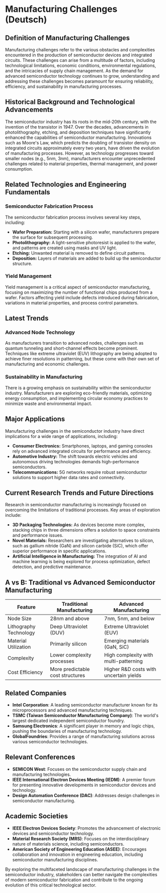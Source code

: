 # Manufacturing Challenges (Deutsch)

## Definition of Manufacturing Challenges

Manufacturing challenges refer to the various obstacles and complexities encountered in the production of semiconductor devices and integrated circuits. These challenges can arise from a multitude of factors, including technological limitations, economic conditions, environmental regulations, and the intricacies of supply chain management. As the demand for advanced semiconductor technology continues to grow, understanding and addressing these challenges becomes paramount for ensuring reliability, efficiency, and sustainability in manufacturing processes.

## Historical Background and Technological Advancements

The semiconductor industry has its roots in the mid-20th century, with the invention of the transistor in 1947. Over the decades, advancements in photolithography, etching, and deposition techniques have significantly enhanced the capabilities of semiconductor manufacturing. Innovations such as Moore's Law, which predicts the doubling of transistor density on integrated circuits approximately every two years, have driven the evolution of manufacturing processes. However, as technology progresses toward smaller nodes (e.g., 5nm, 3nm), manufacturers encounter unprecedented challenges related to material properties, thermal management, and power consumption.

## Related Technologies and Engineering Fundamentals

### Semiconductor Fabrication Process

The semiconductor fabrication process involves several key steps, including:

- **Wafer Preparation:** Starting with a silicon wafer, manufacturers prepare the surface for subsequent processing.
- **Photolithography:** A light-sensitive photoresist is applied to the wafer, and patterns are created using masks and UV light.
- **Etching:** Unwanted material is removed to define circuit patterns.
- **Deposition:** Layers of materials are added to build up the semiconductor structure.

### Yield Management

Yield management is a critical aspect of semiconductor manufacturing, focusing on maximizing the number of functional chips produced from a wafer. Factors affecting yield include defects introduced during fabrication, variations in material properties, and process control parameters.

## Latest Trends

### Advanced Node Technology

As manufacturers transition to advanced nodes, challenges such as quantum tunneling and short-channel effects become prominent. Techniques like extreme ultraviolet (EUV) lithography are being adopted to achieve finer resolutions in patterning, but these come with their own set of manufacturing and economic challenges.

### Sustainability in Manufacturing

There is a growing emphasis on sustainability within the semiconductor industry. Manufacturers are exploring eco-friendly materials, optimizing energy consumption, and implementing circular economy practices to minimize waste and environmental impact.

## Major Applications

Manufacturing challenges in the semiconductor industry have direct implications for a wide range of applications, including:

- **Consumer Electronics:** Smartphones, laptops, and gaming consoles rely on advanced integrated circuits for performance and efficiency.
- **Automotive Industry:** The shift towards electric vehicles and autonomous driving technologies demands high-performance semiconductors.
- **Telecommunications:** 5G networks require robust semiconductor solutions to support higher data rates and connectivity.

## Current Research Trends and Future Directions

Research in semiconductor manufacturing is increasingly focused on overcoming the limitations of traditional processes. Key areas of exploration include:

- **3D Packaging Technologies:** As devices become more complex, stacking chips in three dimensions offers a solution to space constraints and performance issues.
- **Novel Materials:** Researchers are investigating alternatives to silicon, such as gallium nitride (GaN) and silicon carbide (SiC), which offer superior performance in specific applications.
- **Artificial Intelligence in Manufacturing:** The integration of AI and machine learning is being explored for process optimization, defect detection, and predictive maintenance.

## A vs B: Traditional vs Advanced Semiconductor Manufacturing

| Feature                      | Traditional Manufacturing                | Advanced Manufacturing                  |
|------------------------------|-----------------------------------------|-----------------------------------------|
| Node Size                    | 28nm and above                          | 7nm, 5nm, and below                     |
| Lithography Technology        | Deep Ultraviolet (DUV)                  | Extreme Ultraviolet (EUV)               |
| Material Utilization         | Primarily silicon                       | Emerging materials (GaN, SiC)           |
| Complexity                    | Lower complexity processes               | High complexity with multi-patterning    |
| Cost Efficiency              | More predictable cost structures        | Higher R&D costs with uncertain yields   |

## Related Companies

- **Intel Corporation**: A leading semiconductor manufacturer known for its microprocessors and advanced manufacturing techniques.
- **TSMC (Taiwan Semiconductor Manufacturing Company)**: The world's largest dedicated independent semiconductor foundry.
- **Samsung Electronics**: A significant player in memory and logic chips, pushing the boundaries of manufacturing technology.
- **GlobalFoundries**: Provides a range of manufacturing solutions across various semiconductor technologies.

## Relevant Conferences

- **SEMICON West**: Focuses on the semiconductor supply chain and manufacturing technologies.
- **IEEE International Electron Devices Meeting (IEDM)**: A premier forum for presenting innovative developments in semiconductor devices and technology.
- **Design Automation Conference (DAC)**: Addresses design challenges in semiconductor manufacturing.

## Academic Societies

- **IEEE Electron Devices Society**: Promotes the advancement of electronic devices and semiconductor technology.
- **Material Research Society (MRS)**: Focuses on the interdisciplinary nature of materials science, including semiconductors.
- **American Society of Engineering Education (ASEE)**: Encourages collaboration and innovation in engineering education, including semiconductor manufacturing disciplines.

By exploring the multifaceted landscape of manufacturing challenges in the semiconductor industry, stakeholders can better navigate the complexities of modern semiconductor fabrication and contribute to the ongoing evolution of this critical technological sector.